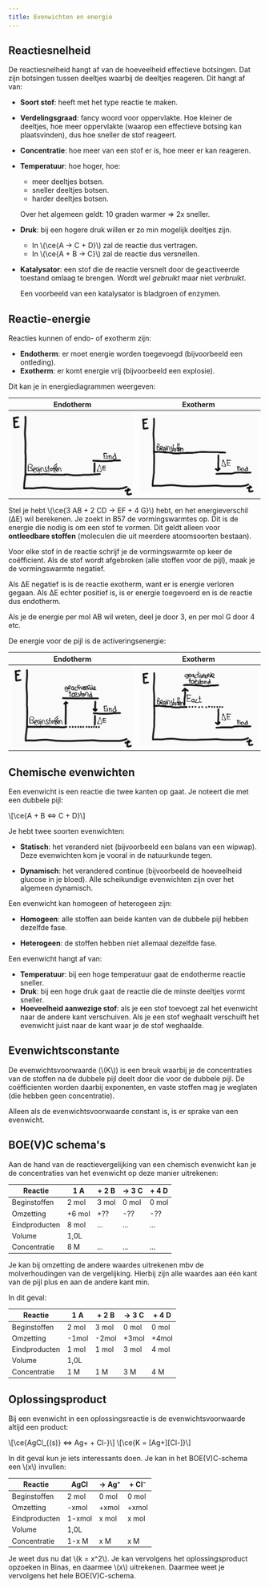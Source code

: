 ```yaml
---
title: Evenwichten en energie
---
```


## Reactiesnelheid

De reactiesnelheid hangt af van de hoeveelheid effectieve botsingen. Dat zijn
botsingen tussen deeltjes waarbij de deeltjes reageren. Dit hangt af van:

- **Soort stof**: heeft met het type reactie te maken.

- **Verdelingsgraad**: fancy woord voor oppervlakte. Hoe kleiner de deeltjes,
  hoe meer oppervlakte (waarop een effectieve botsing kan plaatsvinden),
  dus hoe sneller de stof reageert.

- **Concentratie**: hoe meer van een stof er is, hoe meer er kan reageren.

- **Temperatuur**: hoe hoger, hoe:

  - meer deeltjes botsen.
  - sneller deeltjes botsen.
  - harder deeltjes botsen.

  Over het algemeen geldt: 10 graden warmer ⇒ 2x sneller.

- **Druk**: bij een hogere druk willen er zo min mogelijk deeltjes zijn.

  - In \\(\ce{A -> C + D}\\) zal de reactie dus vertragen.
  - In \\(\ce{A + B -> C}\\) zal de reactie dus versnellen.

- **Katalysator**: een stof die de reactie versnelt door de
  geactiveerde toestand omlaag te brengen. Wordt wel _gebruikt_ maar niet _verbruikt_.

  Een voorbeeld van een katalysator is bladgroen of enzymen.

## Reactie-energie

Reacties kunnen of endo- of exotherm zijn:

- **Endotherm**: er moet energie worden toegevoegd (bijvoorbeeld een ontleding).
- **Exotherm**: er komt energie vrij (bijvoorbeeld een explosie).

Dit kan je in energiediagrammen weergeven:

| Endotherm                    | Exotherm                    |
| ---------------------------- | --------------------------- |
| ![](energiediagram-endo.png) | ![](energiediagram-exo.png) |

Stel je hebt \\(\ce{3 AB + 2 CD -> EF + 4 G}\\) hebt, en het energieverschil (ΔE) wil berekenen.
Je zoekt in B57 de vormingswarmtes op. Dit is de energie die nodig is om een stof
te vormen. Dit geldt alleen voor **ontleedbare stoffen** (moleculen die uit meerdere
atoomsoorten bestaan).

Voor elke stof in de reactie schrijf je de vormingswarmte op keer de coëfficient.
Als de stof wordt afgebroken (alle stoffen voor de pijl),
maak je de vormingswarmte negatief.

Als ΔE negatief is is de reactie exotherm, want er is energie verloren gegaan. Als ΔE
echter positief is, is er energie toegevoerd en is de reactie dus
endotherm.

Als je de energie per mol AB wil weten, deel je door 3, en per mol G door 4 etc.

De energie voor de pijl is de activeringsenergie:

| Endotherm                        | Exotherm                        |
| -------------------------------- | ------------------------------- |
| ![](activeringsenergie-endo.png) | ![](activeringsenergie-exo.png) |

## Chemische evenwichten

Een evenwicht is een reactie die twee kanten op gaat. Je noteert die met een dubbele pijl:

\\[\ce{A + B <=> C + D}\\]

Je hebt twee soorten evenwichten:

- **Statisch**: het veranderd niet (bijvoorbeeld een balans van een wipwap).
  Deze evenwichten kom je vooral in de natuurkunde tegen.

- **Dynamisch**: het verandered continue (bijvoorbeeld de hoeveelheid glucose in je bloed).
  Alle scheikundige evenwichten zijn over het algemeen dynamisch.

Een evenwicht kan homogeen of heterogeen zijn:

- **Homogeen**: alle stoffen aan beide kanten van de dubbele pijl hebben dezelfde fase.

- **Heterogeen**: de stoffen hebben niet allemaal dezelfde fase.

Een evenwicht hangt af van:

- **Temperatuur**: bij een hoge temperatuur gaat de endotherme reactie sneller.
- **Druk**: bij een hoge druk gaat de reactie die de minste deeltjes vormt sneller.
- **Hoeveelheid aanwezige stof**: als je een stof toevoegt zal het evenwicht naar de andere kant verschuiven.
  Als je een stof weghaalt verschuift het evenwicht juist naar de kant waar je de stof weghaalde.

## Evenwichtsconstante

De evenwichtsvoorwaarde (\\(K\\)) is een breuk waarbij je de concentraties van de stoffen na de
dubbele pijl deelt door die voor de dubbele pijl. De coëfficienten worden daarbij exponenten,
en vaste stoffen mag je weglaten (die hebben geen concentratie).

Alleen als de evenwichtsvoorwaarde constant is, is er sprake van een evenwicht.

## BOE(V)C schema's

Aan de hand van de reactievergelijking van een chemisch evenwicht kan je de concentraties
van het evenwicht op deze manier uitrekenen:

| Reactie       | 1 A    | + 2 B | → 3 C | + 4 D |
| ------------- | ------ | ----- | ----- | ----- |
| Beginstoffen  | 2 mol  | 3 mol | 0 mol | 0 mol |
| Omzetting     | +6 mol | +??   | -??   | -??   |
| Eindproducten | 8 mol  | ...   | ...   | ...   |
| Volume        | 1,0L   |
| Concentratie  | 8 M    | ...   | ...   | ...   |

Je kan bij omzetting de andere waardes uitrekenen mbv de molverhoudingen van de vergelijking.
Hierbij zijn alle waardes aan één kant van de pijl plus en aan de andere kant min.

In dit geval:

| Reactie       | 1 A   | + 2 B | → 3 C | + 4 D |
| ------------- | ----- | ----- | ----- | ----- |
| Beginstoffen  | 2 mol | 3 mol | 0 mol | 0 mol |
| Omzetting     | -1mol | -2mol | +3mol | +4mol |
| Eindproducten | 1 mol | 1 mol | 3 mol | 4 mol |
| Volume        | 1,0L  |
| Concentratie  | 1 M   | 1 M   | 3 M   | 4 M   |

## Oplossingsproduct

Bij een evenwicht in een oplossingsreactie is de evenwichtsvoorwaarde altijd een product:

\\[\ce{AgCl\_{(s)} <=> Ag+ + Cl-}\\]
\\[\ce{K = [Ag+][Cl-]}\\]

In dit geval kun je iets interessants doen. Je kan in het BOE(V)C-schema een \\(x\\) invullen:

| Reactie       | AgCl   | → Ag⁺ | + Cl⁻ |
| ------------- | ------ | ----- | ----- |
| Beginstoffen  | 2 mol  | 0 mol | 0 mol |
| Omzetting     | -xmol  | +xmol | +xmol |
| Eindproducten | 1-xmol | x mol | x mol |
| Volume        | 1,0L   |
| Concentratie  | 1-x M  | x M   | x M   |

Je weet dus nu dat \\(k = x^2\\). Je kan vervolgens het oplossingsproduct opzoeken in Binas,
en daarmee \\(x\\) uitrekenen. Daarmee weet je vervolgens het hele BOE(V)C-schema.
